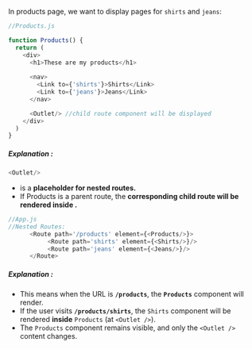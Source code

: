 In products page, we want to display pages for `shirts` and `jeans`:

```js
//Products.js

function Products() {
  return (
    <div>
      <h1>These are my products</h1>
      
      <nav>
        <Link to={'shirts'}>Shirts</Link>
        <Link to={'jeans'}>Jeans</Link>
      </nav>

      <Outlet/> //child route component will be displayed
    </div>
  )
}

```
##### Explanation :
```js
<Outlet/>
```

- <Outlet /> is a **placeholder for nested routes.**
- If Products is a parent route, the **corresponding child route will be rendered inside <Outlet />.**

```js
//App.js
//Nested Routes:
      <Route path='/products' element={<Products/>}>
	       <Route path='shirts' element={<Shirts/>}/>
	       <Route path='jeans' element={<Jeans/>}/>
      </Route>
```

##### Explanation : 
- This means when the URL is **`/products`**, the **`Products`** component will render.
- If the user visits **`/products/shirts`**, the `Shirts` component will be rendered **inside** `Products` (at `<Outlet />`).
- The `Products` component remains visible, and only the `<Outlet />` content changes.
